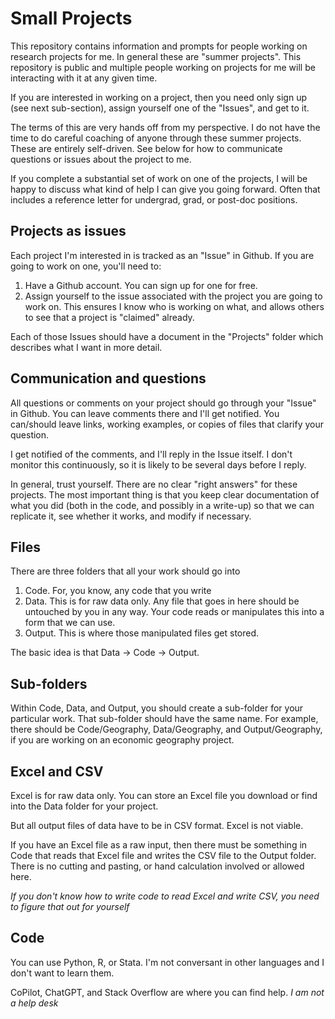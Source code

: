 # Small Projects
This repository contains information and prompts for people working on research projects for me. In general these are "summer projects". This repository is public and multiple people working on projects for me will be interacting with it at any given time. 

If you are interested in working on a project, then you need only sign up (see next sub-section), assign yourself one of the "Issues", and get to it. 

The terms of this are very hands off from my perspective. I do not have the time to do careful coaching of anyone through these summer projects. These are entirely self-driven. See below for how to communicate questions or issues about the project to me. 

If you complete a substantial set of work on one of the projects, I will be happy to discuss what kind of help I can give you going forward. Often that includes a reference letter for undergrad, grad, or post-doc positions. 

## Projects as issues
Each project I'm interested in is tracked as an "Issue" in Github. If you are going to work on one, you'll need to:

1. Have a Github account. You can sign up for one for free. 
2. Assign yourself to the issue associated with the project you are going to work on. This ensures I know who is working on what, and allows others to see that a project is "claimed" already. 

Each of those Issues should have a document in the "Projects" folder which describes what I want in more detail. 

## Communication and questions
All questions or comments on your project should go through your "Issue" in Github. You can leave comments there and I'll get notified. You can/should leave links, working examples, or copies of files that clarify your question.

I get notified of the comments, and I'll reply in the Issue itself. I don't monitor this continuously, so it is likely to be several days before I reply. 

In general, trust yourself. There are no clear "right answers" for these projects. The most important thing is that you keep clear documentation of what you did (both in the code, and possibly in a write-up) so that we can replicate it, see whether it works, and modify if necessary. 

## Files
There are three folders that all your work should go into

1. Code. For, you know, any code that you write
2. Data. This is for raw data only. Any file that goes in here should be untouched by you in any way. Your code reads or manipulates this into a form that we can use. 
3. Output. This is where those manipulated files get stored. 

The basic idea is that Data -> Code -> Output. 

## Sub-folders
Within Code, Data, and Output, you should create a sub-folder for your particular work. That sub-folder should have the same name. For example, there should be Code/Geography, Data/Geography, and Output/Geography, if you are working on an economic geography project. 

## Excel and CSV
Excel is for raw data only. You can store an Excel file you download or find into the Data folder for your project. 

But all output files of data have to be in CSV format. Excel is not viable. 

If you have an Excel file as a raw input, then there must be something in Code that reads that Excel file and writes the CSV file to the Output folder. There is no cutting and pasting, or hand calculation involved or allowed here. 

*If you don't know how to write code to read Excel and write CSV, you need to figure that out for yourself*

## Code
You can use Python, R, or Stata. I'm not conversant in other languages and I don't want to learn them. 

CoPilot, ChatGPT, and Stack Overflow are where you can find help. *I am not a help desk*



